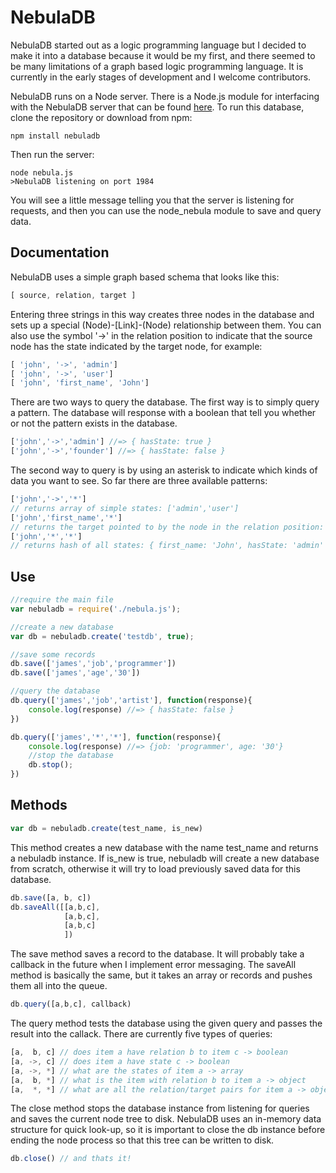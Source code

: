 NebulaDB
======
NebulaDB started out as a logic programming language but I decided to make it into a database because it would be my first, and there seemed to be many limitations of a graph based logic programming language. It is currently in the early stages of development and I welcome contributors.    

NebulaDB runs on a Node server. There is a Node.js module for interfacing with the NebulaDB server that can be found [here](https://github.com/incrediblesound/node-nebula). To run this database, clone the repository or download from npm:
```shell
npm install nebuladb
```
Then run the server:
```shell
node nebula.js
>NebulaDB listening on port 1984
```
You will see a little message telling you that the server is listening for requests, and then you can use the node_nebula module to save and query data.    

Documentation
-------------

NebulaDB uses a simple graph based schema that looks like this:
```javascript
[ source, relation, target ]
```
Entering three strings in this way creates three nodes in the database and sets up a special (Node)-[Link]-(Node) relationship between them. You can also use the symbol '->' in the relation position to indicate that the source node has the state indicated by the target node, for example:
```javascript
[ 'john', '->', 'admin']
[ 'john', '->', 'user']
[ 'john', 'first_name', 'John']
```
There are two ways to query the database. The first way is to simply query a pattern. The database will response with a boolean that tell you whether or not the pattern exists in the database.
```javascript
['john','->','admin'] //=> { hasState: true }
['john','->','founder'] //=> { hasState: false }
```
The second way to query is by using an asterisk to indicate which kinds of data you want to see. So far there are three available patterns:
```javascript
['john','->','*'] 
// returns array of simple states: ['admin','user']
['john','first_name','*']
// returns the target pointed to by the node in the relation position: { first_name: "John" }
['john','*','*']  
// returns hash of all states: { first_name: 'John', hasState: 'admin' }
```
Use
---
```javascript
//require the main file
var nebuladb = require('./nebula.js');

//create a new database
var db = nebuladb.create('testdb', true);

//save some records
db.save(['james','job','programmer'])
db.save(['james','age','30'])

//query the database
db.query(['james','job','artist'], function(response){
	console.log(response) //=> { hasState: false }
})

db.query(['james','*','*'], function(response){
	console.log(response) //=> {job: 'programmer', age: '30'}
	//stop the database
	db.stop();
})
```
Methods
-------
```javascript
var db = nebuladb.create(test_name, is_new)
```
This method creates a new database with the name test_name and returns a nebuladb instance. If is_new is true, nebuladb will create a new database from scratch, otherwise it will try to load previously saved data for this database.
```javascript
db.save([a, b, c])
db.saveAll([[a,b,c],
			[a,b,c],
			[a,b,c]
			])
```
The save method saves a record to the database. It will probably take a callback in the future when I implement error messaging. The saveAll method is basically the same, but it takes an array or records and pushes them all into the queue.
```javascript
db.query([a,b,c], callback)
``` 
The query method tests the database using the given query and passes the result into the callack. There are currently five types of queries:
```javascript
[a,  b, c] // does item a have relation b to item c -> boolean
[a, ->, c] // does item a have state c -> boolean
[a, ->, *] // what are the states of item a -> array
[a,  b, *] // what is the item with relation b to item a -> object
[a,  *, *] // what are all the relation/target pairs for item a -> object
```
The close method stops the database instance from listening for queries and saves the current node tree to disk. NebulaDB uses an in-memory data structure for quick look-up, so it is important to close the db instance before ending the node process so that this tree can be written to disk.
```javascript
db.close() // and thats it!
```
